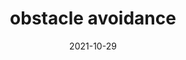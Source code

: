 ---
title: obstacle avoidance
categories: motion planning
tags: optimal control 
date: 2021-10-29
---